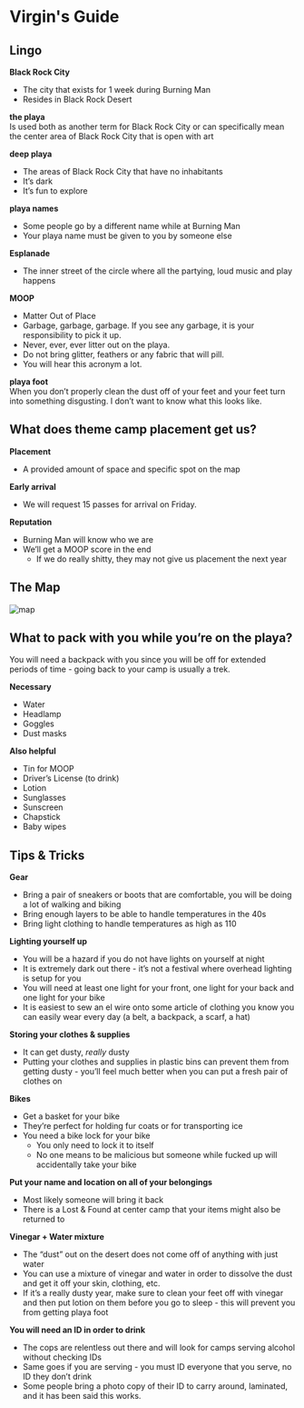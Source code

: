 # Virgin's Guide

## Lingo
**Black Rock City**  
* The city that exists for 1 week during Burning Man
* Resides in Black Rock Desert

**the playa**  
Is used both as another term for Black Rock City or can specifically mean the center area of Black Rock City that is open with art

**deep playa**  
* The areas of Black Rock City that have no inhabitants
* It’s dark
* It’s fun to explore

**playa names**
* Some people go by a different name while at Burning Man
* Your playa name must be given to you by someone else

**Esplanade**
* The inner street of the circle where all the partying, loud music and play happens

**MOOP**
* Matter Out of Place
* Garbage, garbage, garbage. If you see any garbage, it is your responsibility to pick it up.
* Never, ever, ever litter out on the playa.
* Do not bring glitter, feathers or any fabric that will pill.
* You will hear this acronym a lot.

**playa foot**  
When you don’t properly clean the dust off of your feet and your feet turn into something disgusting. I don’t want to know what this looks like.

## What does theme camp placement get us? 
**Placement**
* A provided amount of space and specific spot on the map

**Early arrival**
* We will request 15 passes for arrival on Friday.

**Reputation**
* Burning Man will know who we are
* We’ll get a MOOP score in the end
    - If we do really shitty, they may not give us placement the next year

## The Map
![map](http://z9hbb3mwou383x1930ve0ugl.wpengine.netdna-cdn.com/wp-content/uploads/BRC2015.png)

## What to pack with you while you’re on the playa?
You will need a backpack with you since you will be off for extended periods of time - going back to your camp is usually a trek.

**Necessary**  
* Water
* Headlamp
* Goggles
* Dust masks

**Also helpful**  
* Tin for MOOP
* Driver’s License (to drink)
* Lotion
* Sunglasses
* Sunscreen
* Chapstick
* Baby wipes

## Tips & Tricks
**Gear**
* Bring a pair of sneakers or boots that are comfortable, you will be doing a lot of walking and biking
* Bring enough layers to be able to handle temperatures in the 40s
* Bring light clothing to handle temperatures as high as 110

**Lighting yourself up**
* You will be a hazard if you do not have lights on yourself at night
* It is extremely dark out there - it’s not a festival where overhead lighting is setup for you
* You will need at least one light for your front, one light for your back and one light for your bike
* It is easiest to sew an el wire onto some article of clothing you know you can easily wear every day (a belt, a backpack, a scarf, a hat)

**Storing your clothes & supplies**
* It can get dusty, _really_ dusty
* Putting your clothes and supplies in plastic bins can prevent them from getting dusty - you’ll feel much better when you can put a fresh pair of clothes on

**Bikes**
* Get a basket for your bike
* They’re perfect for holding fur coats or for transporting ice
* You need a bike lock for your bike
    - You only need to lock it to itself
    - No one means to be malicious but someone while fucked up will accidentally take your bike

**Put your name and location on all of your belongings**
* Most likely someone will bring it back
* There is a Lost & Found at center camp that your items might also be returned to

**Vinegar + Water mixture**
* The “dust” out on the desert does not come off of anything with just water
* You can use a mixture of vinegar and water in order to dissolve the dust and get it off your skin, clothing, etc.
* If it’s a really dusty year, make sure to clean your feet off with vinegar and then put lotion on them before you go to sleep - this will prevent you from getting playa foot

**You will need an ID in order to drink**
* The cops are relentless out there and will look for camps serving alcohol without checking IDs
* Same goes if you are serving - you must ID everyone that you serve, no ID they don’t drink
* Some people bring a photo copy of their ID to carry around, laminated, and it has been said this works.

